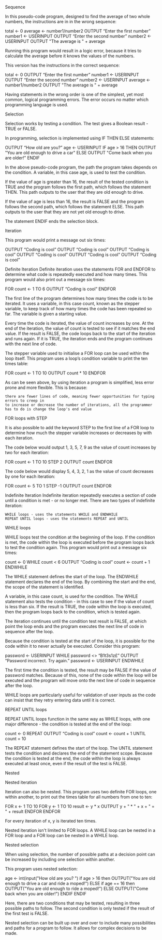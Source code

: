 Sequence

In this pseudo-code program, designed to find the average of two whole numbers, the instructions are in in the wrong sequence:

total ← 0
average ← number1/number2
OUTPUT “Enter the first number”
number1 ← USERINPUT
OUTPUT “Enter the second number”
number2 ← USERINPUT
OUTPUT "The average is " + average

Running this program would result in a logic error, because it tries to calculate the average before it knows the values of the numbers.

This version has the instructions in the correct sequence:

total ← 0
OUTPUT “Enter the first number”
number1 ← USERINPUT
OUTPUT “Enter the second number”
number2 ← USERINPUT
average ← number1/number2
OUTPUT "The average is " + average

Having statements in the wrong order is one of the simplest, yet most common, logical programming errors. The error occurs no matter which programming language is used.





Selection

Selection works by testing a condition. The test gives a Boolean result - TRUE or FALSE.

In programming, selection is implemented using IF THEN ELSE statements:

OUTPUT “How old are you?”
age ← USERINPUT
IF age > 16 THEN
     OUTPUT "You are old enough to drive a car"
ELSE
     OUTPUT "Come back when you are older!"
ENDIF

In the above pseudo-code program, the path the program takes depends on the condition. A variable, in this case age, is used to test the condition.

If the value of age is greater than 16, the result of the tested condition is TRUE and the program follows the first path, which follows the statement THEN. This path outputs to the user that they are old enough to drive.

If the value of age is less than 16, the result is FALSE and the program follows the second path, which follows the statement ELSE. This path outputs to the user that they are not yet old enough to drive.

The statement ENDIF ends the selection block.




Iteration

This program would print a message out six times:

OUTPUT “Coding is cool”
OUTPUT “Coding is cool”
OUTPUT “Coding is cool”
OUTPUT “Coding is cool”
OUTPUT “Coding is cool”
OUTPUT “Coding is cool”                   



Definite Iteration
Definite iteration uses the statements FOR and ENDFOR to determine what code is repeatedly executed and how many times. This program would also print out a message six times:

FOR count ← 1 TO 6
     OUTPUT “Coding is cool”
ENDFOR

The first line of the program determines how many times the code is to be iterated. It uses a variable, in this case count, known as the stepper variable, to keep track of how many times the code has been repeated so far. The variable is given a starting value.

Every time the code is iterated, the value of count increases by one. At the end of the iteration, the value of count is tested to see if it matches the end value. If the result is FALSE, the code loops back to the start of the iteration and runs again. If it is TRUE, the iteration ends and the program continues with the next line of code.

The stepper variable used to initialise a FOR loop can be used within the loop itself. This program uses a loop’s condition variable to print the ten times table:

FOR count ← 1 TO 10
     OUTPUT count * 10
ENDFOR

As can be seen above, by using iteration a program is simplified, less error prone and more flexible. This is because:

    there are fewer lines of code, meaning fewer opportunities for typing errors to creep in
    to increase or decrease the number of iterations, all the programmer has to do is change the loop's end value

FOR loops with STEP

It is also possible to add the keyword STEP to the first line of a FOR loop to determine how much the stepper variable increases or decreases by with each iteration.

The code below would output 1, 3, 5, 7, 9 as the value of count increases by two for each iteration:

FOR count ← 1 TO 10 STEP 2
     OUTPUT count
ENDFOR

The code below would display 5, 4, 3, 2, 1 as the value of count decreases by one for each iteration:

FOR count ← 5 TO 1 STEP -1
    OUTPUT count
ENDFOR



Indefinite Iteration
Indefinite iteration repeatedly executes a section of code until a condition is met - or no longer met. There are two types of indefinite iteration:

    WHILE loops - uses the statements WHILE and ENDWHILE
    REPEAT UNTIL loops - uses the statements REPEAT and UNTIL

WHILE loops

WHILE loops test the condition at the beginning of the loop. If the condition is met, the code within the loop is executed before the program loops back to test the condition again. This program would print out a message six times:

count ← 0
WHILE count < 6
     OUTPUT “Coding is cool”
     count ← count + 1
ENDWHILE

The WHILE statement defines the start of the loop. The ENDWHILE statement declares the end of the loop. By combining the start and the end, the scope of the statement is identified.

A variable, in this case count, is used for the condition. The WHILE statement also tests the condition - in this case to see if the value of count is less than six. If the result is TRUE, the code within the loop is executed, then the program loops back to the condition, which is tested again.

The iteration continues until the condition test result is FALSE, at which point the loop ends and the program executes the next line of code in sequence after the loop.

Because the condition is tested at the start of the loop, it is possible for the code within it to never actually be executed. Consider this program:

password ← USERINPUT
WHILE password <> “B1t3s1z£”
     OUTPUT “Password incorrect. Try again.”
     password ← USERINPUT
ENDWHILE

The first time the condition is tested, the result may be FALSE if the value of password matches. Because of this, none of the code within the loop will be executed and the program will move onto the next line of code in sequence after the loop.

WHILE loops are particularly useful for validation of user inputs as the code can insist that they retry entering data until it is correct.



REPEAT UNTIL loops

REPEAT UNTIL loops function in the same way as WHILE loops, with one major difference - the condition is tested at the end of the loop:

count ← 0
REPEAT
     OUTPUT “Coding is cool”
     count ← count + 1
UNTIL count = 10

The REPEAT statement defines the start of the loop. The UNTIL statement tests the condition and declares the end of the statement scope. Because the condition is tested at the end, the code within the loop is always executed at least once, even if the result of the test is FALSE.









Nested


Nested iteration

Iteration can also be nested. This program uses two definite FOR loops, one within another, to print out the times table for all numbers from one to ten:

FOR x ← 1 TO 10
     FOR y ← 1 TO 10
          result ← y * x
          OUTPUT y + " * " + x + " = " + result
     ENDFOR
ENDFOR              

For every iteration of x, y is iterated ten times.

Nested iteration isn't limited to FOR loops. A WHILE loop can be nested in a FOR loop and a FOR loop can be nested in a WHILE loop.



Nested selection

When using selection, the number of possible paths at a decision point can be increased by including one selection within another.

This program uses nested selection:

age ← int(input("How old are you? ")
if age > 16 then
     OUTPUT("You are old enough to drive a car and ride a moped!")
ELSE
     if age == 16 then
           OUTPUT("You are old enough to ride a moped!")
     ELSE
           OUTPUT("Come back when you are older!")
     ENDIF
ENDIF

Here, there are two conditions that may be tested, resulting in three possible paths to follow. The second condition is only tested if the result of the first test is FALSE.

Nested selection can be built up over and over to include many possibilities and paths for a program to follow. It allows for complex decisions to be made.

